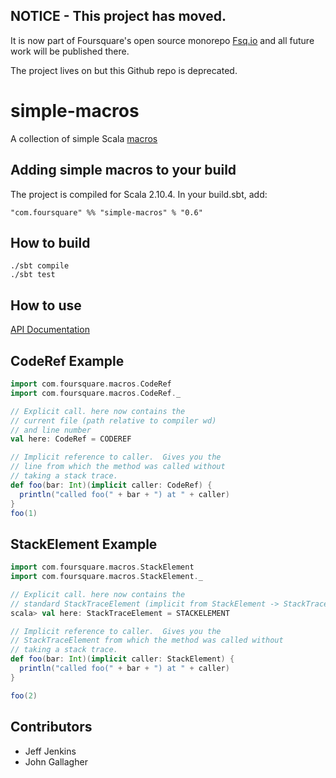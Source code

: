 ## NOTICE - This project has moved.

It is now part of Foursquare's open source monorepo [Fsq.io](https://github.com/foursquare/fsqio) and all
future work will be published there.

The project lives on but this Github repo is deprecated.


# simple-macros #
A collection of simple Scala [macros](http://docs.scala-lang.org/overviews/macros/overview.html)

## Adding simple macros to your build ##
The project is compiled for Scala 2.10.4. In your build.sbt, add:

    "com.foursquare" %% "simple-macros" % "0.6"


## How to build ##
    ./sbt compile
    ./sbt test

## How to use ##
[API Documentation](http://foursquare.github.io/simple-macros/api)

## CodeRef Example ##
```scala
import com.foursquare.macros.CodeRef
import com.foursquare.macros.CodeRef._

// Explicit call. here now contains the
// current file (path relative to compiler wd)
// and line number
val here: CodeRef = CODEREF

// Implicit reference to caller.  Gives you the
// line from which the method was called without
// taking a stack trace.
def foo(bar: Int)(implicit caller: CodeRef) {
  println("called foo(" + bar + ") at " + caller)
}
foo(1)
```

## StackElement Example ##

```scala
import com.foursquare.macros.StackElement
import com.foursquare.macros.StackElement._

// Explicit call. here now contains the
// standard StackTraceElement (implicit from StackElement -> StackTraceElement)
scala> val here: StackTraceElement = STACKELEMENT

// Implicit reference to caller.  Gives you the
// StackTraceElement from which the method was called without
// taking a stack trace.
def foo(bar: Int)(implicit caller: StackElement) {
  println("called foo(" + bar + ") at " + caller)
}

foo(2)
```

## Contributors ##
- Jeff Jenkins
- John Gallagher
